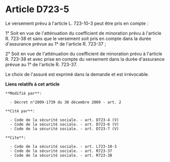 # Article D723-5

Le versement prévu à l'article L. 723-10-3 peut être pris en compte : 

1° Soit en vue de l'atténuation du coefficient de minoration prévu à l'article R. 723-38 et sans que le versement soit pris
en compte dans la durée d'assurance prévue au 1° de l'article R. 723-37 ; 

2° Soit en vue de l'atténuation du coefficient de minoration prévu à l'article R. 723-38 et avec prise en compte du versement
dans la durée d'assurance prévue au 1° de l'article R. 723-37. 

Le choix de l'assuré est exprimé dans la demande et est irrévocable.

**Liens relatifs à cet article**

	**Modifié par**:

	  - Décret n°2009-1739 du 30 décembre 2009 - art. 2

	**Cité par**:

	  - Code de la sécurité sociale. - art. D723-4 (V)
	  - Code de la sécurité sociale. - art. D723-6 (V)
	  - Code de la sécurité sociale. - art. D723-7 (V)

	**Cite**:

	  - Code de la sécurité sociale. - art. L723-10-3
	  - Code de la sécurité sociale. - art. R723-37
	  - Code de la sécurité sociale. - art. R723-38

